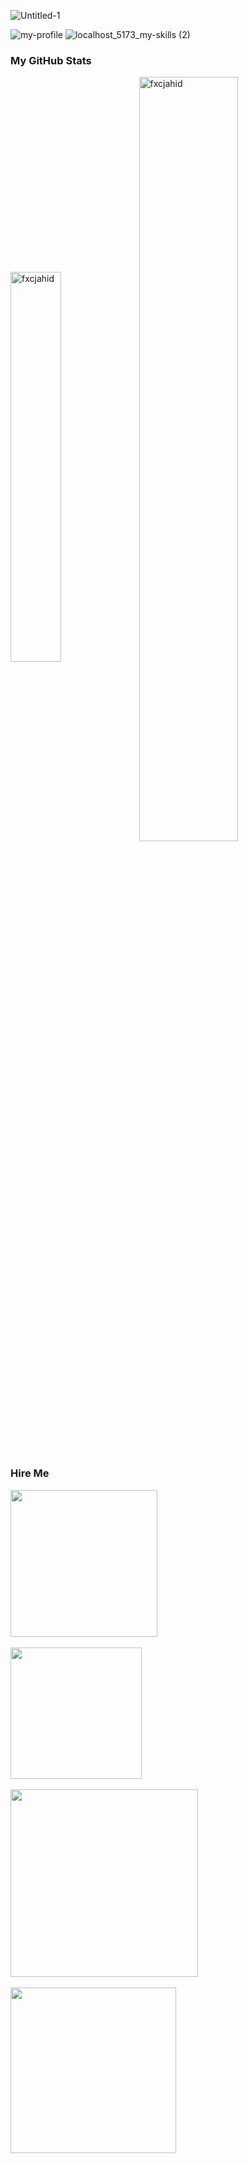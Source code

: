 ![Untitled-1](https://github.com/fxcjahid/fxcjahid/assets/33903532/ee9ebc7b-4444-49aa-bfcb-17b5c76721aa)

![my-profile](https://github.com/fxcjahid/fxcjahid/assets/33903532/341a1be4-bec5-4b7a-b2f0-0ee079b48fdd)
![localhost_5173_my-skills (2)](https://github.com/fxcjahid/fxcjahid/assets/33903532/dd6a99c2-62f0-4096-8159-efd5b89a5025)
 
### My GitHub Stats
<div>
 <img align="center" width="40%" src="https://github-readme-stats.vercel.app/api/top-langs?username=fxcjahid&show_icons=true&locale=en&layout=compact" alt="fxcjahid" />
 <img align="center" width="56%" src="https://github-readme-streak-stats.herokuapp.com/?user=fxcjahid&" alt="fxcjahid" />
</div>
<br/>

### Hire Me 

<div>
    <a href="https://api.whatsapp.com/send?phone=8801623547800&text=Hello%20Developer">
        <img width="235px" src="https://github.com/fxcjahid/fxcjahid/assets/33903532/03a6f691-dea4-431b-ace8-c7cfe502f5bb" />
    </a> <br/><br/>
    <a href="https://join.skype.com/invite/RcIBdpdbIFyt">
        <img width="210px" src="https://github.com/fxcjahid/fxcjahid/assets/33903532/a8a91aa9-a5fb-494b-9c96-8a8d5cabb1dc" />
    </a>  <br/><br/>
    <a href="https://join.skype.com/invite/RcIBdpdbIFyt">
        <img width="300px" src="https://github.com/fxcjahid/fxcjahid/assets/33903532/55f8adc6-aa03-4f10-864c-dee9c17618e4" />
    </a> <br/><br/>
   <a href="https://join.skype.com/invite/RcIBdpdbIFyt">
    <img width="265px" src="https://github.com/fxcjahid/fxcjahid/assets/33903532/627e21d6-4f7e-44dd-b6c7-5bd90442379c" />  </a> <br/><br/>
</div>
